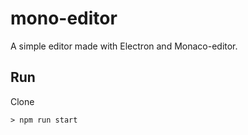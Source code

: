 # mono-editor
A simple editor made with Electron and Monaco-editor.

## Run

Clone
```
> npm run start
```
